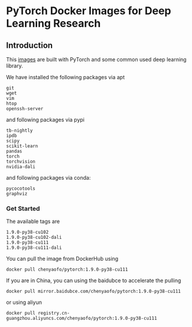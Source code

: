# PyTorch Docker Images for Deep Learning Research

## Introduction

This [images](https://hub.docker.com/r/chenyaofo/pytorch) are built with PyTorch and some common used deep learning library.

We have installed the following packages via apt
```
git
wget
vim
htop
openssh-server
```

and following packages via pypi
```
tb-nightly
ipdb
scipy
scikit-learn
pandas
torch
torchvision
nvidia-dali
```

and following packages via conda:
```
pycocotools
graphviz
```

### Get Started

The available tags are
```
1.9.0-py38-cu102
1.9.0-py38-cu102-dali
1.9.0-py38-cu111
1.9.0-py38-cu111-dali
```

You can pull the image from DockerHub using

```
docker pull chenyaofo/pytorch:1.9.0-py38-cu111
```

If you are in China, you can using the baidubce to accelerate the pulling
```
docker pull mirror.baidubce.com/chenyaofo/pytorch:1.9.0-py38-cu111
```
or using aliyun
```
docker pull registry.cn-guangzhou.aliyuncs.com/chenyaofo/pytorch:1.9.0-py38-cu111
```
